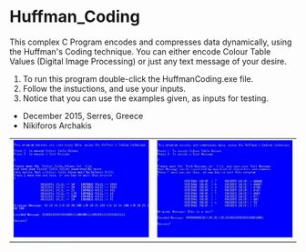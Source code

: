 # Huffman_Coding

This complex C Program encodes and compresses data dynamically, using the Huffman's Coding technique. You can either encode Colour Table Values (Digital Image Processing) or just any text message of your desire. <br/>
 
 
1) To run this program double-click the HuffmanCoding.exe file. <br/>
2) Follow the instuctions, and use your inputs. <br/>
3) Notice that you can use the examples given, as inputs for testing. <br/>

- December 2015, Serres, Greece
- Nikiforos Archakis

<table>
 	<tr>
		<td><a href="/colortablevalues.JPG"><img src="colortablevalues.JPG"></a></td>
		<td><a href="textmessage.JPG"><img src="textmessage.JPG"></a></td>
	</tr>
</table>
